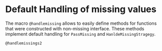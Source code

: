 # Default Handling of missing values 

The macro `@handlemissing` allows to easily define methods for functions that were constructed with non-missing interface. These methods implement
default handling for `PassMissing` and `HanldeMissingStragegy`.

```@docs
@handlemissings2
```

